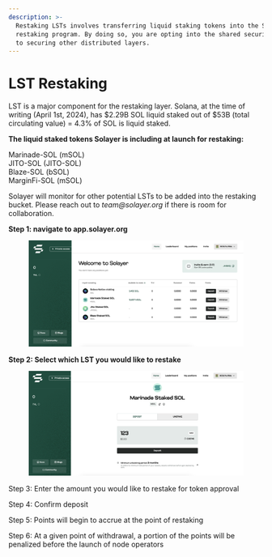 ```yaml
---
description: >-
  Restaking LSTs involves transferring liquid staking tokens into the Solayer
  restaking program. By doing so, you are opting into the shared security layer
  to securing other distributed layers.
---
```


# LST Restaking

LST is a major component for the restaking layer. Solana, at the time of writing (April 1st, 2024), has $2.29B SOL liquid staked out of $53B (total circulating value) = 4.3% of SOL is liquid staked.&#x20;

**The liquid staked tokens Solayer is including at launch for restaking:**

Marinade-SOL (mSOL)\
JITO-SOL (JITO-SOL)\
Blaze-SOL (bSOL)\
MarginFi-SOL (mSOL)

Solayer will monitor for other potential LSTs to be added into the restaking bucket. Please reach out to _team@solayer.org_ if there is room for collaboration.&#x20;

**Step 1: navigate to app.solayer.org**&#x20;

<figure><img src="../../.gitbook/assets/image.png" alt=""><figcaption></figcaption></figure>

**Step 2: Select which LST you would like to restake**&#x20;

<figure><img src="../../.gitbook/assets/image (1).png" alt=""><figcaption></figcaption></figure>

Step 3: Enter the amount you would like to restake for token approval

Step 4: Confirm deposit &#x20;

Step 5: Points will begin to accrue at the point of restaking&#x20;

Step 6: At a given point of withdrawal, a portion of the points will be penalized before the launch of node operators&#x20;
